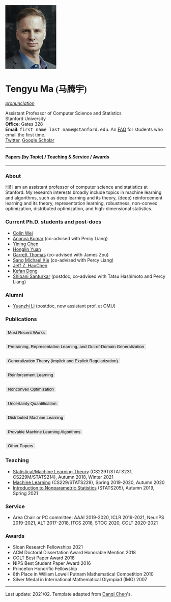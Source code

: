 
<!DOCTYPE html>
<html lang="en">

<head>
    <title>Tengyu Ma's Homepage</title>
  <meta http-equiv="Content-Type" content="text/html; charset=UTF-8" />
    <meta name="viewport" content="width=device-width, initial-scale=1.0" />
    <meta name="author" content="Tengyu Ma">
    <meta name="keywords" content="Tengyu Ma, Tengyu Ma Stanford, Tengyu Ma Machine Learning">
    <meta name="robots" content="index,follow">
    <meta name="description" content="Homepage of Tengyu Ma">
    <link href="https://fonts.googleapis.com/css?family=Lato:100,300,400,700,900" rel="stylesheet">
    <link rel="stylesheet" type="text/css" media="screen,print" href="css/style.css" />
  <link href="css/bootstrap.min.css" rel="stylesheet" media="screen" />
  <link rel="icon" type="image/png" href="./images/logos/princeton.png">
  <style>
  .button {
    background-color: #e7e7e7; color: black;/* Green */
    border: none;
    text-decoration: none;
    display: inline-block;
    margin: 4px 2px;
    cursor: pointer;
  }
</style>
</head>


<body>
<div class="container">
<br>
<br>

<div class="row">
<div class="col-sm-4">
<br>
<img class="img-responsive" style="max-height:400px;" src="image/square_3594.jpg"/>
</div>

<div class="col-sm-8">
<div class="clearfix visible-xs-block"></div>
<h1>Tengyu Ma<span style="font-family:STFangsong; font-size:20pt"> (马腾宇)</span></h1>



<div id="pronounceLink" style="display:block;"><p><a href="#" onclick="$('#pronounce').toggle(); return false;"><i>pronunciation</i></a></p></div>

<div id="pronounce" style="display:none;" class="alert">
  <p>The first name is pronounced as Tung-&#252, where &#252 is roughly a mixture of i and u, as in German. I'm more than happy to accept any approximation, so please feel free to use your favorite variants/surrogates! 
    </p>
</div>


<p style="font-size: 14px">Assistant Professor of Computer Science and Statistics<br>
Stanford University
<br>
<b>Office</b>: Gates 328 <br>
<b>Email</b>: <tt> first name last name&#64;&#115;&#116;&#97;&#110;&#102;&#111;&#114;&#100;&#46;&#101;&#100;&#117;</tt>. An <a href="https://docs.google.com/document/d/1ZfCnQGOJnDIsfGQU5wSPMhe2H1N1yyBgIAh21Nh62-I/edit?usp=sharing" target="_blank">FAQ</a> for students who email the first time. </br>
<a href="https://twitter.com/tengyuma" target="_blank">Twitter</a>, <a href="https://scholar.google.com/citations?user=i38QlUwAAAAJ&hl=en" target="_blank">Google Scholar</a> 

</div>
</div>



<hr/>
<h4>
  <a href="#publications">Papers (by Topic) </a> /
  <a href="#teaching">Teaching & Service</a> /
  <a href="#awards">Awards</a> 
</h4>
<hr/>

<h3 id="bio">About</h3>
<p>
Hi! I am an assistant professor of computer science and statistics at Stanford. My research interests broadly include topics in machine learning and algorithms, such as deep learning and its theory, (deep) reinforcement learning and its theory, representation learning, robustness, non-convex optimization, distributed optimization, and high-dimensional statistics.
</p>

<h3 id="alumni">Current Ph.D. students and post-docs</h3>
<ul>
    <li><a href="https://sites.google.com/view/colinwei" target="_blank">Colin Wei</a> </li>
    <li><a href="https://ananyakumar.wordpress.com/" target="_blank">Ananya Kumar</a> (co-advised with Percy Liang)</li>
    <li><a href="https://cynnjjs.github.io/" target="_blank">Yining Chen</li>
    <li><a href="https://hongliny.github.io/" target="_blank">Honglin Yuan</a></li>
    <li><a href="https://ai.stanford.edu/~gwthomas/" target="_blank">Garrett Thomas</a> (co-advised with James Zou)</li>
    <li><a href="https://cs.stanford.edu/~eix/" target="_blank">Sang Michael Xie</a> (co-advised with Percy Liang)</li>
    <li><a href="https://cs.stanford.edu/~jhaochen/" target="_blank">Jeff Z. HaoChen</a></li>
    <li><a href="https://kfdong.github.io/" target="_blank">Kefan Dong</a></li>
    <li><a href="https://shibanisanturkar.com/" target="_blank">Shibani Santurkar</a> (postdoc, co-advised with Tatsu Hashimoto and Percy Liang)</li>
</ul>
<h3 id="students">Alumni</h3>
<ul>
    <li><a href="https://www.andrew.cmu.edu/user/yuanzhil/" target="_blank">Yuanzhi Li</a>
     (postdoc, now assistant prof. at CMU)</li>
</ul>

<div id="debug">
</div>

<h3 id="publications">Publications</h3>


<h4>
<button class="button" onclick="myFunction('manuscript')">
  Most Recent Works
  </button>
</h4>


<ul id="manuscript" style="display:none;">
</ul>


<h4>
<button class="button" onclick="myFunction('representation')">
  Pretraining, Representation Learning, and Out-of-Domain Generalization
  </button>
</h4>

<ul id="representation" style="display:none;">
</ul>



<h4>
<button class="button" onclick="myFunction('generalization')">
  Generalization Theory (Implicit and Explicit Regularization)
  </button>
</h4>

<ul id="generalization" style="display:none;">
</ul>






<h4>
  <button class="button" onclick="myFunction('RL')">
  Reinforcement Learning
  </button>
</h4>

<ul id="RL" style="display:none;">
</ul>

<h4>
  <button class="button" onclick="myFunction('opt')">
  Nonconvex Optimization 
  </button>
</h4>



<ul id="opt" style="display:none;">
</ul>


<h4>
  <button class="button" onclick="myFunction('uq')">
  Uncertainty Quantification
  </button>
</h4>



<ul id="uq" style="display:none;">
</ul>



<!--

<h4>
  <button class="button" onclick="myFunction('unsup')">
  Unsupervised Learning (Representation Learning and Generative Models)
  </button>
</h4>

<ul id="unsup" style="display:none;">
</ul>
-->



<h4>
  <button class="button" onclick="myFunction('distml')">
  Distributed Machine Learning
  </button>
</h4>

<ul id="distml" style="display:none;">
</ul>


<h4>
  <button class="button" onclick="myFunction('otherml')">
  Provable Machine Learning Algorithms
  </button>
</h4>

<ul id="otherml" style="display:none;">
</ul>




<h4>
  <button class="button" onclick="myFunction('others')">
  Other Papers 
  </button>
</h4>

<ul id="others" style="display:none;">
</ul>

<h3 id="teaching">Teaching</h3>

<ul>
  <li><a href='http://web.stanford.edu/class/stats214/' target="_blank">Statistical/Machine Learning Theory</a> (CS229T/STATS231, CS229M/STATS214), Autumn 2018, Winter 2021</li>
  <li><a href='http://cs229.stanford.edu/' target="_blank">Machine Learning</a> (CS229/STATS229), Spring 2019-2020, Autumn 2020</li>
  <li><a href='http://web.stanford.edu/class/stats205/' target="_blank">Introduction to Nonparametric Statistics</a> (STATS205), Autumn 2019, Spring 2021</li>
</ul>

<h3 id="service">Service</h3>

<ul>
  <li>Area Chair or PC committee: AAAI 2019-2020, ICLR 2019-2021, NeurIPS 2019-2021, ALT 2017-2018, ITCS 2018, STOC 2020, COLT 2020-2021</li>
</ul>


<h3 id="awards">Awards</h3>

<ul>
  <li>Sloan Research Fellowships 2021</li>
  <li>ACM Doctoral Dissertation Award Honorable Mention 2018</li>
  <li>COLT Best Paper Award 2018</li>
  <li>NIPS Best Student Paper Award 2016</li>
  <li>Princeton Honorific Fellowship</li>
  <li>8th Place in William Lowell Putnam Mathematical Competition 2010</li>
<li>Silver Medal in International Mathematical Olympiad (IMO) 2007
</ul>


<script>



function myFunction(name){
  var x = document.getElementById(name)
  if (x.style.display === "none"){
    x.style.display = null
  } else {
    x.style.display = "none"
  }
}

function showb(name, bibtex){
  if (!document.getElementById(name+"_bib").innerHTML.includes('pre')) {
    document.getElementById(name+"_bib").innerHTML += '<pre style="font-size: 10px">' + bibtex + '</pre>'
  } else {
    document.getElementById(name+"_bib").innerHTML = ''
  }

}

function addpaper(link, title, author, conference, year, bibtex, name, blockname, codelink, slides, slidespdf) {

  re = "<li><a href=" + link + " target=\"_blank\""+ ">" +title + "</a><br>" + author + "<br>" + conference + ' ' + year + ". "  
  re += '<a href="javascript:showb(\''+ name + '\'' + ',\'' + bibtex + '\')">bib<\/a>'
  if (codelink != null){
    re += ' <a href=\"' + codelink + '\"' + ' target=\"_blank\"' + '>code<\/a>'
  }
  if (slides != null){
    re += ' <a href=\"slides\/' + slides + '.pptx\"' + ' target=\"_blank\"' + '>slides(pptx)<\/a>' + ' '
    re += '<a href=\"slides\/' + slides + '.pdf\"' + ' target=\"_blank\"' + '>slides(pdf)<\/a>' 
  }
  re += '<div id="' + name + '_bib"></div>'
  re += '<\/li>'
  re += '<br>'  
  document.getElementById(blockname).innerHTML += re 

}

var icml = 'ICML'
var iclr = 'ICLR'
var colt = 'COLT'
var tacl = 'TACL'
var acl = 'ACL'
var stoc = 'STOC'
var jmlr = 'JMLR'
var neurips = 'NeurIPS'
var aistats = 'AISTATS'
var manu = 'Manuscript'


bibtexstring = `@article{haochen2022beyond,
  title={Beyond Separability: Analyzing the Linear Transferability of Contrastive Representations to Related Subpopulations},
  author={HaoChen, Jeff Z and Wei, Colin and Kumar, Ananya and Ma, Tengyu},
  journal={arXiv preprint arXiv:2204.02683},
  year={2022}
}
`.replace(/\n/g, '<br>')

addpaper("https://arxiv.org/abs/2204.02683",
         "Beyond Separability: Analyzing the Linear Transferability of Contrastive Representations to Related Subpopulations",
         "Jeff Z. HaoChen, Colin Wei, Ananya Kumar, Tengyu Ma", 
         manu, 
         "2022", 
         bibtexstring,
         "uda-contrastive-theory", 
         'manuscript',
         null,
         null);

bibtexstring = `@article{shen2022connect,
  title={Connect, Not Collapse: Explaining Contrastive Learning for Unsupervised Domain Adaptation},
  author={Shen, Kendrick and Jones, Robbie and Kumar, Ananya and Xie, Sang Michael and HaoChen, Jeff Z and Ma, Tengyu and Liang, Percy},
  journal={arXiv preprint arXiv:2204.00570},
  year={2022}
}
`.replace(/\n/g, '<br>')

addpaper("https://arxiv.org/abs/2204.00570",
         "Connect, Not Collapse: Explaining Contrastive Learning for Unsupervised Domain Adaptation",
         "Kendrick Shen, Robbie Jones, Ananya Kumar, Sang Michael Xie, Jeff Z. HaoChen, Tengyu Ma, Percy Liang", 
         manu, 
         "2022", 
         bibtexstring,
         "uda-contrastive", 
         'manuscript',
         null,
         null);


bibtexstring = `@misc{xie2021explanation,
      title={An Explanation of In-context Learning as Implicit Bayesian Inference}, 
      author={Sang Michael Xie and Aditi Raghunathan and Percy Liang and Tengyu Ma},
      year={2021},
      eprint={2111.02080},
      archivePrefix={arXiv},
      primaryClass={cs.CL}
}`.replace(/\n/g, '<br>')

addpaper("https://arxiv.org/abs/2111.02080",
         "An Explanation of In-context Learning as Implicit Bayesian Inference",
         "Sang Michael Xie, Aditi Raghunathan, Percy Liang, Tengyu Ma", 
         iclr, 
         "2022", 
         bibtexstring,
         "in-context-bayesian", 
         'manuscript',
         null,
         null);





bibtexstring = `@misc{liu2021selfsupervised,
      title={Self-supervised Learning is More Robust to Dataset Imbalance}, 
      author={Hong Liu and Jeff Z. HaoChen and Adrien Gaidon and Tengyu Ma},
      year={2021},
      eprint={2110.05025},
      archivePrefix={arXiv},
      primaryClass={cs.LG}
}`.replace(/\n/g, '<br>')

addpaper("https://arxiv.org/abs/2110.05025",
         "Self-supervised Learning is More Robust to Dataset Imbalance",
         "Hong Liu, Jeff Z. HaoChen, Adrien Gaidon, Tengyu Ma", 
         iclr, 
         "2022, <i>spotlight</i>", 
         bibtexstring,
         "ssl-robustness", 
         'manuscript',
         'https://github.com/Liuhong99/Imbalanced-SSL',
         null);


bibtexstring = `@article{kumar2022fine,
  title={Fine-Tuning can Distort Pretrained Features and Underperform Out-of-Distribution},
  author={Kumar, Ananya and Raghunathan, Aditi and Jones, Robbie and Ma, Tengyu and Liang, Percy},
  journal={arXiv preprint arXiv:2202.10054},
  year={2022}
}`.replace(/\n/g, '<br>')

addpaper("https://arxiv.org/abs/2202.10054",
         "Fine-Tuning Distorts Pretrained Features and Underperforms Out-of-Distribution",
         "Ananya Kumar, Aditi Raghunathan, Robbie Matthew Jones, Tengyu Ma, Percy Liang", 
         iclr, 
         "2022, <b>oral</b>", 
         bibtexstring,
         "lpfp", 
         'manuscript',
         null,
         null);



bibtexstring = `@misc{glasgow2021sharp,
      title={Sharp Bounds for Federated Averaging (Local SGD) and Continuous Perspective}, 
      author={Margalit Glasgow and Honglin Yuan and Tengyu Ma},
      year={2021},
      eprint={2111.03741},
      archivePrefix={arXiv},
      primaryClass={cs.LG}
}`.replace(/\n/g, '<br>')

addpaper("https://arxiv.org/abs/2111.03741",
         "Sharp Bounds for Federated Averaging (Local SGD) and Continuous Perspective",
         "Margalit Glasgow, Honglin Yuan, Tengyu Ma", 
         aistats, 
         "2022", 
         bibtexstring,
         "fedavg-sharp", 
         'manuscript',
         null,
         null);


bibtexstring = `@article{wang2020beyond,
  title={Beyond lazy training for over-parameterized tensor decomposition},
  author={Wang, Xiang and Wu, Chenwei and Lee, Jason D and Ma, Tengyu and Ge, Rong},
  journal={Advances in Neural Information Processing Systems},
  volume={33},
  pages={21934--21944},
  year={2020}
}`.replace(/\n/g, '<br>')

addpaper("https://arxiv.org/abs/2010.11356",
         "Beyond Lazy Training for Over-parameterized Tensor Decomposition",
         "Xiang Wang, Chenwei Wu, Jason D. Lee, Tengyu Ma, Rong Ge", 
         neurips, 
         "2020", 
         bibtexstring,
         "beyondlazytensor", 
         'opt',
         null,
         null);



bibtexstring = `@article{wei2021pretrained,
  title={Why do pretrained language models help in downstream tasks? an analysis of head and prompt tuning},
  author={Wei, Colin and Xie, Sang Michael and Ma, Tengyu},
  journal={Advances in Neural Information Processing Systems},
  volume={34},
  year={2021}
}`.replace(/\n/g, '<br>')

addpaper("http://arxiv.org/abs/2106.09226",
         "Why Do Pretrained Language Models Help in Downstream Tasks? An Analysis of Head and Prompt Tuning",
         "Colin Wei, Sang Michael Xie, Tengyu Ma", 
         neurips, 
         "2021, <i>spotlight</i>", 
         bibtexstring,
         "lm", 
         'representation',
         'https://github.com/sangmichaelxie/pretraining_analysis',
         null);

bibtexstring = `@article{haochen2021provable,
  title={Provable guarantees for self-supervised deep learning with spectral contrastive loss},
  author={HaoChen, Jeff Z and Wei, Colin and Gaidon, Adrien and Ma, Tengyu},
  journal={Advances in Neural Information Processing Systems},
  volume={34},
  year={2021}
}`.replace(/\n/g, '<br>')

addpaper("https://arxiv.org/abs/2106.04156",
         "Provable Guarantees for Self-Supervised Deep Learning with Spectral Contrastive Loss",
         "Jeff Z. HaoChen, Colin Wei, Adrien Gaidon, Tengyu Ma", 
         neurips, 
         "2021, <b>oral</b>", 
         bibtexstring,
         "selfsup", 
         'representation',
         'https://github.com/jhaochenz/spectral_contrastive_learning',
         'selfsup');


bibtexstring = `@misc{pan2021plan,
      title={Plan Better Amid Conservatism: Offline Multi-Agent Reinforcement Learning with Actor Rectification}, 
      author={Ling Pan and Longbo Huang and Tengyu Ma and Huazhe Xu},
      year={2021},
      eprint={2111.11188},
      archivePrefix={arXiv},
      primaryClass={cs.LG}
}`.replace(/\n/g, '<br>')

addpaper("arxiv.org/abs/2111.11188",
         "Plan Better Amid Conservatism: Offline Multi-Agent Reinforcement Learning with Actor Rectification",
         "Ling Pan, Longbo Huang, Tengyu Ma, Huazhe Xu", 
         manu, 
         "2021", 
         bibtexstring,
         "omar", 
         'manuscript',
         null,
         null);


bibtexstring = `@article{kumar2021dr3,
  title={DR3: Value-Based Deep Reinforcement Learning Requires Explicit Regularization},
  author={Kumar, Aviral and Agarwal, Rishabh and Ma, Tengyu and Courville, Aaron and Tucker, George and Levine, Sergey},
  journal={arXiv preprint arXiv:2112.04716},
  year={2021}
}`.replace(/\n/g, '<br>')

addpaper("https://arxiv.org/abs/2112.04716",
         "DR3: Value-Based Deep Reinforcement Learning Requires Explicit Regularization",
         "Aviral Kumar, Rishabh Agarwal, Tengyu Ma, Aaron Courville, George Tucker, Sergey Levine", 
         iclr, 
         "2022, <i>spotlight</i>", 
         bibtexstring,
         "dr3", 
         'RL',
         null,
         null);



bibtexstring = `@article{luo2021learning,
  title={Learning Barrier Certificates: Towards Safe Reinforcement Learning with Zero Training-time Violations},
  author={Luo, Yuping and Ma, Tengyu},
  journal={Advances in Neural Information Processing Systems},
  volume={34},
  year={2021}
}`.replace(/\n/g, '<br>')

addpaper("https://arxiv.org/abs/2108.01846",
         "Learning Barrier Certificates: Towards Safe Reinforcement Learning with Zero Training-time Violations",
         "Yuping Luo, Tengyu Ma", 
         neurips, 
         "2021", 
         bibtexstring,
         "barrercertificate", 
         'RL',
         'https://github.com/roosephu/crabs',
         null);





bibtexstring = `@misc{wei2021statistically,
      title={Statistically Meaningful Approximation: a Case Study on Approximating Turing Machines with Transformers}, 
      author={Colin Wei and Yining Chen and Tengyu Ma},
      year={2021},
      eprint={2107.13163},
      archivePrefix={arXiv},
      primaryClass={cs.LG}
}`.replace(/\n/g, '<br>')

addpaper("https://arxiv.org/abs/2107.13163",
         "Statistically Meaningful Approximation: a Case Study on Approximating Turing Machines with Transformers",
         "Colin Wei, Yining Chen, Tengyu Ma", 
         manu, 
         "2021", 
         bibtexstring,
         "statistcalapprox", 
         'manuscript',
         null,
         null);

bibtexstring = `@article{zhao2021calibrating,
  title={Calibrating Predictions to Decisions: A Novel Approach to Multi-Class Calibration},
  author={Zhao, Shengjia and Kim, Michael and Sahoo, Roshni and Ma, Tengyu and Ermon, Stefano},
  journal={Advances in Neural Information Processing Systems},
  volume={34},
  year={2021}
}`.replace(/\n/g, '<br>')

addpaper("https://arxiv.org/abs/2107.05719",
         "Calibrating Predictions to Decisions: A Novel Approach to Multi-Class Calibration",
         "Shengjia Zhao, Michael P. Kim, Roshni Sahoo, Tengyu Ma, Stefano Ermon", 
         neurips, 
         "2021", 
         bibtexstring,
         "decisioncalibration", 
         'uq',
         null,
         null);



bibtexstring = `@article{damian2021label,
  title={Label noise sgd provably prefers flat global minimizers},
  author={Damian, Alex and Ma, Tengyu and Lee, Jason D},
  journal={Advances in Neural Information Processing Systems},
  volume={34},
  year={2021}
}`.replace(/\n/g, '<br>')

addpaper("https://arxiv.org/abs/2106.06530",
         "Label Noise SGD Provably Prefers Flat Global Minimizers",
         "Alex Damian, Tengyu Ma, Jason Lee", 
         neurips, 
         "2021", 
         bibtexstring,
         "labelnoise-global", 
         'generalization',
         null,
         null);


bibtexstring = `@article{thomas2021safe,
  title={Safe Reinforcement Learning by Imagining the Near Future},
  author={Thomas, Garrett and Luo, Yuping and Ma, Tengyu},
  journal={Advances in Neural Information Processing Systems},
  volume={34},
  year={2021}
}`.replace(/\n/g, '<br>')



addpaper("https://arxiv.org/abs/2202.07789",
         "Safe Reinforcement Learning by Imagining the Near Future",
         "Garrett Thomas, Yuping Luo, Tengyu Ma", 
         neurips, 
         "2021", 
         bibtexstring,
         "smbpo", 
         'RL',
         'https://github.com/gwthomas/Safe-MBPO',
         null);

bibtexstring = `@misc{ma2021local,
      title={Why Do Local Methods Solve Nonconvex Problems?}, 
      author={Tengyu Ma},
      year={2021},
      eprint={2103.13462},
      archivePrefix={arXiv},
      primaryClass={cs.LG}
}`.replace(/\n/g, '<br>')

addpaper("http://arxiv.org/abs/2103.13462",
         "Why Do Local Methods Solve Nonconvex Problems?",
         "Tengyu Ma", 
         "", 
         "Chapter 21 of <a href='https://www.cambridge.org/core/books/beyond-the-worstcase-analysis-of-algorithms/8A8128BBF7FC2857471E9CA52E69AC21' target='_blank'>Beyond the Worst-Case Analysis of Algorithms</a>", 
         bibtexstring,
         "nonconvexsurvey", 
         'opt');


bibtexstring = `@inproceedings{xu2021fine,
  title={Fine-grained gap-dependent bounds for tabular mdps via adaptive multi-step bootstrap},
  author={Xu, Haike and Ma, Tengyu and Du, Simon},
  booktitle={Conference on Learning Theory},
  pages={4438--4472},
  year={2021},
  organization={PMLR}
}`.replace(/\n/g, '<br>')

addpaper("https://arxiv.org/abs/2102.04692",
         "Fine-Grained Gap-Dependent Bounds for Tabular MDPs via Adaptive Multi-Step Bootstrap",
         "Haike Xu, Tengyu Ma, Simon S. Du", 
         colt, 
         "2021", 
         bibtexstring,
         "gap", 
         "RL", 
         null, 
         null);



bibtexstring = `@article{dong2021provable,
  title={Provable model-based nonlinear bandit and reinforcement learning: Shelve optimism, embrace virtual curvature},
  author={Dong, Kefan and Yang, Jiaqi and Ma, Tengyu},
  journal={Advances in Neural Information Processing Systems},
  volume={34},
  year={2021}
}`.replace(/\n/g, '<br>')

addpaper("https://arxiv.org/abs/2102.04168",
         "Provable Model-based Nonlinear Bandit and Reinforcement Learning: Shelve Optimism, Embrace Virtual Curvature",
         "Kefan Dong, Jiaqi Yang, Tengyu Ma", 
         neurips, 
         "2021", 
         bibtexstring,
         "viol", 
         'RL',
         null,
         'viol');

bibtexstring = `@inproceedings{wei2020theoretical,
  title={Theoretical Analysis of Self-Training with Deep Networks on Unlabeled Data},
  author={Wei, Colin and Shen, Kendrick and Chen, Yining and Ma, Tengyu},
  booktitle={International Conference on Learning Representations},
  year={2020}
}`.replace(/\n/g, '<br>')

addpaper("https://arxiv.org/abs/2010.03622",
         "Theoretical Analysis of Self-Training with Deep Networks on Unlabeled Data",
         "Colin Wei, Kendrick Shen, Yining Chen, Tengyu Ma", 
         iclr, 
         "2021, <b>oral</b>", 
         bibtexstring,
         "Self-training-expansion", 
         'representation', 
         null, 
         "self_training");

bibtexstring = `@inproceedings{haochen2021shape,
  title={Shape matters: Understanding the implicit bias of the noise covariance},
  author={HaoChen, Jeff Z and Wei, Colin and Lee, Jason and Ma, Tengyu},
  booktitle={Conference on Learning Theory},
  pages={2315--2357},
  year={2021},
  organization={PMLR}
}`.replace(/\n/g, '<br>')


addpaper("https://arxiv.org/abs/2006.08680",
         "Shape Matters: Understanding the Implicit Bias of the Noise Covariance",
         "Jeff Z. HaoChen, Colin Wei, Jason D. Lee, Tengyu Ma", 
         colt, 
         "2021", 
         bibtexstring,
         "shape", 
         'generalization',
         'https://github.com/jhaochenz/noise-implicit-bias', 
         'shape_matters');


bibtexstring = `@misc{liu2020metalearning,
      title={Meta-learning Transferable Representations with a Single Target Domain}, 
      author={Hong Liu and Jeff Z. HaoChen and Colin Wei and Tengyu Ma},
      year={2020},
      eprint={2011.01418},
      archivePrefix={arXiv},
      primaryClass={cs.LG}
}`.replace(/\n/g, '<br>')

addpaper("https://arxiv.org/abs/2011.01418",
         "Meta-learning Transferable Representations with a Single Target Domain",
         "Hong Liu, Jeff Z. HaoChen, Colin Wei, Tengyu Ma", 
         manu, 
         "2020", 
         bibtexstring,
         "merlin", 
         'representation');

/*
bibtexstring = `@misc{chen2021iterative,
      title={Iterative Feature Matching: Toward Provable Domain Generalization with Logarithmic Environments}, 
      author={Yining Chen and Elan Rosenfeld and Mark Sellke and Tengyu Ma and Andrej Risteski},
      year={2021},
      eprint={2106.09913},
      archivePrefix={arXiv},
      primaryClass={cs.LG}
}`.replace(/\n/g, '<br>')

addpaper("https://arxiv.org/abs/2106.09913",
         "Iterative Feature Matching: Toward Provable Domain Generalization with Logarithmic Environments",
         "Yining Chen, Elan Rosenfeld, Mark Sellke, Tengyu Ma, Andrej Risteski", 
         manu, 
         "2021", 
         bibtexstring,
         "DG", 
         'manuscript',
         null,
         null);
*/
bibtexstring=`@inproceedings{xie2020n,
  title={In-N-Out: Pre-Training and Self-Training using Auxiliary Information for Out-of-Distribution Robustness},
  author={Xie, Sang Michael and Kumar, Ananya and Jones, Robbie and Khani, Fereshte and Ma, Tengyu and Liang, Percy},
  booktitle={International Conference on Learning Representations},
  year={2020}
}`.replace(/\n/g, '<br>')


addpaper("https://arxiv.org/abs/2012.04550",
         "In-N-Out: Pre-Training and Self-Training using Auxiliary Information for Out-of-Distribution Robustness",
         "Sang Michael Xie&#42, Ananya Kumar&#42, Robbie Jones&#42, Fereshte Khani, Tengyu Ma, Percy Liang", 
         iclr, 
         "2021", 
         bibtexstring,
         "in-and-out", 
         'representation', 
         'https://worksheets.codalab.org/worksheets/0x2613c72d4f3f4fbb94e0a32c17ce5fb0');


bibtexstring=`@article{yu2020mopo,
  title={Mopo: Model-based offline policy optimization},
  author={Yu, Tianhe and Thomas, Garrett and Yu, Lantao and Ermon, Stefano and Zou, James Y and Levine, Sergey and Finn, Chelsea and Ma, Tengyu},
  journal={Advances in Neural Information Processing Systems},
  volume={33},
  pages={14129--14142},
  year={2020}
}`.replace(/\n/g, '<br>')


addpaper("https://arxiv.org/abs/2005.13239",
         "MOPO: Model-based Offline Policy Optimization",
         "Tianhe Yu&#42, Garrett Thomas&#42, Lantao Yu, Stefano Ermon, James Zou, Sergey Levine, Chelsea Finn&#42, Tengyu Ma&#42", 
         neurips, 
         "2020", 
         bibtexstring,
         "mopo", 
         'RL',
         'https://github.com/tianheyu927/mopo');

bibtexstring=`@article{lin2020model,
  title={Model-based adversarial meta-reinforcement learning},
  author={Lin, Zichuan and Thomas, Garrett and Yang, Guangwen and Ma, Tengyu},
  journal={Advances in Neural Information Processing Systems},
  volume={33},
  pages={10161--10173},
  year={2020}
}`.replace(/\n/g, '<br>')


addpaper("https://arxiv.org/abs/2006.08875",
         "Model-based Adversarial Meta-Reinforcement Learning",
         "Zichuan Lin, Garrett Thomas, Guangwen Yang, Tengyu Ma", 
         neurips, 
         "2020", 
         bibtexstring,
         "admrl", 
         'RL', 
         'https://github.com/LinZichuan/AdMRL');

bibtexstring = `@inproceedings{xie2021composed,
  title={Composed Fine-Tuning: Freezing Pre-Trained Denoising Autoencoders for Improved Generalization},
  author={Xie, Sang Michael and Ma, Tengyu and Liang, Percy},
  booktitle={International Conference on Machine Learning},
  pages={11424--11435},
  year={2021},
  organization={PMLR}
}`.replace(/\n/g, '<br>')

addpaper("https://arxiv.org/abs/2006.16205",
         "Composed Fine-Tuning: Freezing Pre-Trained Denoising Autoencoders for Improved Generalization",
         "Sang Michael Xie, Tengyu Ma, Percy Liang", 
         icml, 
         "2021", 
         bibtexstring,
         "unlabeledoutput", 
         'representation',
         'https://github.com/p-lambda/composed_finetuning');


bibtexstring = `@inproceedings{cao2020heteroskedastic,
  title={Heteroskedastic and Imbalanced Deep Learning with Adaptive Regularization},
  author={Cao, Kaidi and Chen, Yining and Lu, Junwei and Arechiga, Nikos and Gaidon, Adrien and Ma, Tengyu},
  booktitle={International Conference on Learning Representations},
  year={2020}
}`.replace(/\n/g, '<br>')

addpaper("https://arxiv.org/abs/2006.15766",
         "Heteroskedastic and Imbalanced Deep Learning with Adaptive Regularization",
         "Kaidi Cao, Yining Chen, Junwei Lu, Nikos Arechiga, Adrien Gaidon, Tengyu Ma", 
         iclr, 
         "2021", 
         bibtexstring,
         "Heteroskedastic", 
         'representation',
         'https://github.com/kaidic/HAR');

addpaper("https://arxiv.org/abs/2006.14481",
         "Active Online Learning with Hidden Shifting Domains",
         "Yining Chen, Haipeng Luo, Tengyu Ma, Chicheng Zhang", 
         aistats, 
         "2020", 
         '@article{chen2020active, <br> title={Active Online Domain Adaptation}, <br> author={Chen, Yining and Luo, Haipeng and Ma, Tengyu and Zhang, Chicheng},<br> journal={arXiv preprint arXiv:2006.14481}, <br> year={2020} <br>}',
         "qufur", 
         'RL',
         'https://github.com/cynnjjs/online_active_AISTATS');

addpaper("https://arxiv.org/abs/2006.10032",
         "Self-training Avoids Using Spurious Features Under Domain Shift",
         "Yining Chen&#42, Colin Wei&#42, Ananya Kumar, Tengyu Ma", 
         neurips, 
         "2020", 
         '@article{chen2020self, <br> title={Self-training Avoids Using Spurious Features Under Domain Shift}, <br> author={Chen, Yining and Wei, Colin and Kumar, Ananya and Ma, Tengyu}, <br> journal={arXiv preprint arXiv:2006.10032}, <br> year={2020} <br> }',
         "Self-Training", 
         'representation',
         'https://github.com/cynnjjs/spurious_feature_NeuRIPS');



addpaper("https://arxiv.org/abs/2006.08950",
         "Federated Accelerated Stochastic Gradient Descent",
         "Honglin Yuan, Tengyu Ma", 
         neurips, 
         "2020, Best paper in International Workshop on Federated Learning for User Privacy and Data Confidentiality in Conjunction with ICML 2020 (FL-ICML'20)",
         '@article{yuan2020federated, <br> title={Federated Accelerated Stochastic Gradient Descent}, <br> author={Yuan, Honglin and Ma, Tengyu}, <br> journal={arXiv preprint arXiv:2006.08950}, <br> year={2020} <br> }',
         "fedac", 
         'distml',
         'https://github.com/hongliny/FedAc-NeurIPS20');


bibtexstring = `@inproceedings{nakkiran2020optimal,
  title={Optimal Regularization can Mitigate Double Descent},
  author={Nakkiran, Preetum and Venkat, Prayaag and Kakade, Sham M and Ma, Tengyu},
  booktitle={International Conference on Learning Representations},
  year={2020}
}`.replace(/\n/g, '<br>')


addpaper("https://arxiv.org/abs/2003.01897",
         "Optimal Regularization Can Mitigate Double Descent",
         "Preetum Nakkiran, Prayaag Venkat, Sham Kakade, Tengyu Ma", 
         iclr, 
         "2021", 
         bibtexstring,
         "dd", 
         'generalization');


addpaper("https://arxiv.org/abs/1910.05927",
         "On the Expressivity of Neural Networks for Deep Reinforcement Learning",
         "Kefan Dong&#42, Yuping Luo&#42, Tengyu Ma", 
         "ICML", 
         "2020", 
         '@inproceedings{dong2020expressivity, <br> title={On the Expressivity of Neural Networks for Deep Reinforcement Learning}, <br> author={Dong, Kefan and Luo, Yuping and Yu, Tianhe and Finn, Chelsea and Ma, Tengyu}, <br> booktitle={International Conference on Machine Learning}, <br> year={2020}<br>}',
         "ExpressivityRL", 
         'RL',
         'https://github.com/roosephu/boots');


addpaper("https://arxiv.org/abs/2002.12915",
         "The Implicit and Explicit Regularization Effects of Dropout",
         "Colin Wei, Sham Kakade, Tengyu Ma", 
         icml, 
         "2020", 
         '@inproceedings{wei2020implicit, <br> title={The Implicit and Explicit Regularization Effects of Dropout}, <br> author={Wei, Colin and Kakade, Sham and Ma, Tengyu}, <br> booktitle={International Conference on Machine Learning}, <br> year={2020} <br>}',
         "dropout", 
         'generalization',
         'https://github.com/cwein3/dropout-analytical');



bibtexstring = `@inproceedings{zhao2020individual,
  title={Individual calibration with randomized forecasting},
  author={Zhao, Shengjia and Ma, Tengyu and Ermon, Stefano},
  booktitle={International Conference on Machine Learning},
  pages={11387--11397},
  year={2020},
  organization={PMLR}
}`.replace(/\n/g, '<br>')





addpaper("https://arxiv.org/abs/2006.10288",
         "Individual Calibration with Randomized Forecasting",
         "Shengjia Zhao, Tengyu Ma, and Stefano Ermon", 
         icml, 
         "2020", 
         bibtexstring,
         "individualc", 
         'uq',
         'https://github.com/ShengjiaZhao/Individual-Calibration');


addpaper("https://arxiv.org/abs/1910.04284",
         "Improved Sample Complexities for Deep Networks and Robust Classification via an All-Layer Margin",
         "Colin Wei, Tengyu Ma", 
         iclr, 
         "2020", 
         '@inproceedings{wei2019improved, <br> title={Improved sample complexities for deep neural networks and robust classification via an all-layer margin}, <br> author={Wei, Colin and Ma, Tengyu}, <br> booktitle={International Conference on Learning Representations}, <br> year={2019} <br> }',
         "all-layer", 
         'generalization',
         'https://github.com/cwein3/all-layer-margin-opt');

addpaper("https://arxiv.org/abs/2002.11361",
         "Understanding Self-Training for Gradual Domain Adaptation",
         "Ananya Kumar, Tengyu Ma, Percy Liang", 
         icml, 
         "2020", 
         '@inproceedings{kumar2020gradual, <br> title={Understanding Self-Training for Gradual Domain Adaptation}, <br> author={Kumar, Ananya and Ma, Tengyu and Liang, Percy},<br> booktitle={International Conference on Machine Learning (ICML)}, year={2020}, <br> organization={PMLR} <br> }',
         "gradual", 
         'representation',
         'https://github.com/p-lambda/gradual_domain_adaptation');

addpaper("https://arxiv.org/abs/1907.04595",
         "Towards Explaining the Regularization Effect of Initial Large Learning Rate in Training Neural Networks",
         "Yuanzhi Li&#42, Colin Wei&#42, Tengyu Ma", 
         neurips, 
         "2019", 
         '@inproceedings{li2019towards, <br> title={Towards explaining the regularization effect of initial large learning rate in training neural networks}, <br> author={Li, Yuanzhi and Wei, Colin and Ma, Tengyu}, <br> booktitle={Advances in Neural Information Processing Systems}, <br> pages={11674--11685}, <br> year={2019} <br> }',
         "largeLR", 
         'generalization', 
         'https://github.com/cwein3/large-lr-code');


addpaper("https://arxiv.org/abs/1810.05369",
         "Regularization Matters: Generalization and Optimization of Neural Nets v.s. their Induced Kernel",
         "Colin Wei, Jason D. Lee, Qiang Liu, Tengyu Ma", 
         neurips, 
         "2019, <i>spotlight</i>", 
         '@inproceedings{wei2019regularization, <br> title={Regularization matters: Generalization and optimization of neural nets vs their induced kernel}, <br> author={Wei, Colin and Lee, Jason D and Liu, Qiang and Ma, Tengyu}, <br> booktitle={Advances in Neural Information Processing Systems}, <br> pages={9712--9724}, <br> year={2019} <br> }',
         "regmatters", 
         'generalization');

bibtexstring=`@inproceedings{li2020learning,
	title={Learning over-parametrized two-layer neural networks beyond ntk},
	author={Li, Yuanzhi and Ma, Tengyu and Zhang, Hongyang R},
	booktitle={Conference on Learning Theory},
	pages={2613--2682},
	year={2020},
	organization={PMLR}
}`.replace(/\n/g, '<br>')

addpaper("https://arxiv.org/abs/2007.04596",
         "Learning Over-Parametrized Two-Layer ReLU Neural Networks beyond NTK",
         "Yuanzhi Li, Tengyu Ma, Hongyang R. Zhang", 
         colt, 
         "2020", 
         bibtexstring,
         "Two-Layerrelu", 
         'opt');

bibtexstring = '@inproceedings{<br>\
  luo2020learning,<br>\
  title={Learning Self-Correctable Policies and Value Functions from Demonstrations with Negative Sampling},<br>\
  author={Yuping Luo and Huazhe Xu and Tengyu Ma},<br>\
  booktitle={International Conference on Learning Representations},<br>\
  year={2020},<br>\
}'

addpaper("https://arxiv.org/abs/1907.05634",
         "Learning Self-Correctable Policies and Value Functions from Demonstrations with Negative Sampling",
         "Yuping Luo, Huazhe Xu, Tengyu Ma", 
         iclr, 
         "2020", 
         bibtexstring,
         "vins", 
         'RL');


addpaper("https://arxiv.org/abs/1906.07413",
         "Learning Imbalanced Datasets with Label-Distribution-Aware Margin Loss",
         "Kaidi Cao, Colin Wei, Adrien Gaidon, Nikos Arechiga, Tengyu Ma", 
         neurips, 
         "2019", 
         '@inproceedings{cao2019learning,  <br> title={Learning imbalanced datasets with label-distribution-aware margin loss},  <br> author={Cao, Kaidi and Wei, Colin and Gaidon, Adrien and Arechiga, Nikos and Ma, Tengyu},  <br> booktitle={Advances in Neural Information Processing Systems},  <br> pages={1567--1578},  <br> year={2019} <br> }',
         "imb", 
         'representation',
         'https://github.com/kaidic/LDAM-DRW');



addpaper("https://arxiv.org/abs/1905.03684",
         "Data-dependent Sample Complexity of Deep Neural Networks via Lipschitz Augmentation",
         "Colin Wei,  Tengyu Ma", 
         neurips, 
         "2019 (<i>spotlight</i>)", 
         '@inproceedings{wei2019data, <br> title={Data-dependent sample complexity of deep neural networks via lipschitz augmentation}, <br> author={Wei, Colin and Ma, Tengyu}, <br> booktitle={Advances in Neural Information Processing Systems}, <br> pages={9725--9736}, <br> year={2019} <br> }',
         "Lipschitz_aug", 
         'generalization',
         'https://github.com/cwein3/jacobian-reg');


addpaper("https://arxiv.org/abs/1905.046544",
         "On the Performance of Thompson Sampling on Logistic Bandits",
         "Shi Dong, Tengyu Ma, and Benjamin Van Roy", 
         colt, 
         "2019", 
         '@inproceedings{dong2019performance,<br> title={On the Performance of Thompson Sampling on Logistic Bandits},<br> author={Dong, Shi and Ma, Tengyu and Van Roy, Benjamin},<br> booktitle={Conference on Learning Theory},<br> pages={1158--1160},<br> year={2019}<br>}',
         "tslogistics", 
         'RL');


addpaper("https://arxiv.org/abs/1909.10155",
         "Verified Uncertainty Calibration",
         "Ananya Kumar, Percy Liang, Tengyu Ma", 
         neurips, 
         "2019 (<i>spotlight</i>)", 
         '@inproceedings{{kumar2019calibration, <br> title={Verified Uncertainty Calibration}, <br> author={Kumar, Ananya and Liang, Percy and Ma, Tengyu},<br> booktitle={Advances in Neural Information Processing Systems (NeurIPS)}, <br> year={2019}, pages={3792--3803}, <br> organization={PMLR} <br> }',
         "verified_calibration", 
         'uq',
         'https://github.com/p-lambda/verified_calibration');


bibtexstring = '@inproceedings{<br>\
  luo2019algorithmic,<br>\
  title={Algorithmic Framework for Model-based Deep Reinforcement Learning with Theoretical Guarantees},<br>\
  author={Yuping Luo and Huazhe Xu and Yuanzhi Li and Yuandong Tian and Trevor Darrell and Tengyu Ma},<br>\
  booktitle={International Conference on Learning Representations},<br>\
  year={2019},<br>\
  url={https://openreview.net/forum?id=BJe1E2R5KX},<br>\
}'


addpaper("https://arxiv.org/abs/1807.03858",
         "Algorithmic Framework for Model-based Reinforcement Learning with Theoretical Guarantees",
         "Yuping Luo&#42, Huazhe Xu&#42, Yuanzhi Li, Yuandong Tian, Trevor Darrell, Tengyu Ma", 
         iclr, 
         "2019", 
         bibtexstring,
         "slbo", 
         'RL');

bibtexstring=`@inproceedings{zhang2018fixup,
  title={Fixup Initialization: Residual Learning Without Normalization},
  author={Zhang, Hongyi and Dauphin, Yann N and Ma, Tengyu},
  booktitle={International Conference on Learning Representations},
  year={2018}
}`.replace(/\n/g, '<br>')

addpaper("https://arxiv.org/abs/1901.09321",
         "Fixup Initialization: Residual Learning Without Normalization",
         "Hongyi Zhang, Yann N. Dauphin, Tengyu Ma",
         neurips, 
         "2019", 
         bibtexstring,
         "fixup", 
         'opt');


bibtexstring=`@inproceedings{bai2018approximability,
  title={Approximability of Discriminators Implies Diversity in GANs},
  author={Bai, Yu and Ma, Tengyu and Risteski, Andrej},
  booktitle={International Conference on Learning Representations},
  year={2018}
}`.replace(/\n/g, '<br>')

addpaper("https://arxiv.org/abs/1806.10586",
         "Approximability of Discriminators Implies Diversity in GANs",
         "Yu Bai, Tengyu Ma, Andrej Risteski", 
         iclr, 
         "2019", 
         bibtexstring,
         "approxgans", 
         'otherml');



addpaper("https://arxiv.org/abs/1712.09203",
         "Algorithmic Regularization in Over-parameterized Matrix Sensing and Neural Networks with Quadratic Activations",
         "Yuanzhi Li, Tengyu Ma, and Hongyang Zhang", 
         colt, 
         "2018 (<b>Best Paper Award</b>)", 
         '@inproceedings{li2018algorithmic, <br> title={Algorithmic regularization in over-parameterized matrix sensing and neural networks with quadratic activations}, <br> author={Li, Yuanzhi and Ma, Tengyu and Zhang, Hongyang},<br> booktitle={Conference On Learning Theory}, pages={2--47}, <br> year={2018}, <br> organization={PMLR} <br> }',
         "smallint", 
         'generalization');


bibtexstring=`@article{arora2018linear,
  title={Linear algebraic structure of word senses, with applications to polysemy},
  author={Arora, Sanjeev and Li, Yuanzhi and Liang, Yingyu and Ma, Tengyu and Risteski, Andrej},
  journal={Transactions of the Association for Computational Linguistics},
  volume={6},
  pages={483--495},
  year={2018},
  publisher={MIT Press}
}`.replace(/\n/g, '<br>')

addpaper("http://arxiv.org/abs/1601.03764",
         "Linear Algebraic Structure of Word Senses, with Applications to Polysemy",
         "Sanjeev Arora, Yuanzhi Li, Yingyu Liang, Tengyu Ma, and Andrej Risteski", 
         tacl, 
         "2019", 
         bibtexstring,
         "polysemy", 
         'representation');


bibtexstring=`@inproceedings{khodak2018carte,
  title={A La Carte Embedding: Cheap but Effective Induction of Semantic Feature Vectors},
  author={Khodak, Mikhail and Saunshi, Nikunj and Liang, Yingyu and Ma, Tengyu and Stewart, Brandon M and Arora, Sanjeev},
  booktitle={Proceedings of the 56th Annual Meeting of the Association for Computational Linguistics (Volume 1: Long Papers)},
  pages={12--22},
  year={2018}
}`.replace(/\n/g, '<br>')

addpaper("https://arxiv.org/abs/1805.05388",
         "A La Carte Embedding: Cheap but Effective Induction of Semantic Feature Vectors",
         "Mikhail Khodak, Nikunj Saunshi, Yingyu Liang, Tengyu Ma, Brandon Stewart, Sanjeev Arora", 
         acl, 
         "2018", 
         bibtexstring,
         "alacarte", 
         'representation');


bibtexstring=`@article{hardt2018gradient,
  title={Gradient descent learns linear dynamical systems},
  author={Hardt, Moritz and Ma, Tengyu and Recht, Benjamin},
  journal={The Journal of Machine Learning Research},
  volume={19},
  number={1},
  pages={1025--1068},
  year={2018},
  publisher={JMLR. org}
}`.replace(/\n/g, '<br>')

addpaper("https://arxiv.org/abs/1609.05191",
         "Gradient Descent Learns Linear Dynamical Systems",
         "Moritz Hardt, Tengyu Ma, and Benjamin Recht", 
         jmlr+',', 
         "19(29):1−44, 2018", 
         bibtexstring,
         "lineardynamicalsystems", 
         'opt');

bibtexstring=`@inproceedings{ge2018learning,
  title={Learning One-hidden-layer Neural Networks with Landscape Design},
  author={Ge, Rong and Lee, Jason D and Ma, Tengyu},
  booktitle={International Conference on Learning Representations},
  year={2018}
}`.replace(/\n/g, '<br>')

addpaper("https://arxiv.org/abs/1711.00501",
         "Learning One-hidden-layer Neural Networks with Landscape Design",
         "Rong Ge, Jason D. Lee, and Tengyu Ma", 
         iclr, 
         "2018", 
         bibtexstring,
         "Landscape", 
         'opt');



bibtexstring=`@inproceedings{ge2017optimization,
  title={On the optimization landscape of tensor decompositions},
  author={Ge, Rong and Ma, Tengyu},
  booktitle={Advances in Neural Information Processing Systems},
  pages={3653--3663},
  year={2017}
}`.replace(/\n/g, '<br>')

addpaper("https://arxiv.org/abs/1706.05598",
         "On the Optimization Landscape of Tensor decompositions",
         "Rong Ge and Tengyu Ma", 
         neurips, 
         "2017 (<b>oral</b>). Best paper in the NIPS 2016 workshop on nonconvex optimization for ML. Mathematical Programming 2020", 
         bibtexstring,
         "tensorlandscape", 
         'opt');



bibtexstring=`@inproceedings{arora2017generalization,
  title={Generalization and equilibrium in generative adversarial nets (GANs)},
  author={Arora, Sanjeev and Ge, Rong and Liang, Yingyu and Ma, Tengyu and Zhang, Yi},
  booktitle={Proceedings of the 34th International Conference on Machine Learning-Volume 70},
  pages={224--232},
  year={2017}
}`.replace(/\n/g, '<br>')

addpaper("https://arxiv.org/abs/1703.00573",
         "Generalization and Equilibrium in Generative Adversarial Nets (GANs)",
         "Sanjeev Arora, Rong Ge, Yingyu Liang, Tengyu Ma, and Yi Zhang", 
         icml, 
         "2017", 
         bibtexstring,
         "gansgen", 
         'otherml');


bibtexstring=`@article{arora2015latent,
  title={A latent variable model approach to PMI-based word embeddings},
  author={Arora, Sanjeev and Li, Yuanzhi and Liang, Yingyu and Ma, Tengyu and Risteski, Andrej},
  journal={Transactions of the Association for Computational Linguistics},
  year={2016}
}`.replace(/\n/g, '<br>')

addpaper("http://arxiv.org/abs/1502.03520",
         "RAND-WALK: A Latent Variable Model Approach to Word Embeddings",
         "Sanjeev Arora, Yuanzhi Li, Yingyu Liang, Tengyu Ma, and Andrej Risteski", 
         tacl + ',', 
         "4:385-399, 2016", 
         bibtexstring,
         "randomwalk", 
         'representation');


bibtexstring=`@article{hardt2016identity,
  title={Identity matters in deep learning},
  author={Hardt, Moritz and Ma, Tengyu},
  journal={International Conference on Learning Representations},
  year={2017}
}`.replace(/\n/g, '<br>')

addpaper("https://arxiv.org/abs/1611.04231",
         "Identity Matters in Deep Learning",
         "Moritz Hardt and Tengyu Ma", 
         iclr, 
         "2017", 
         bibtexstring,
         "Identity", 
         'opt');



bibtexstring=`@article{arora2016simple,
  title={A simple but tough-to-beat baseline for sentence embeddings},
  author={Arora, Sanjeev and Liang, Yingyu and Ma, Tengyu},
  year={2016},
  journal={International Conference on Learning Representations},
}`.replace(/\n/g, '<br>')

addpaper("https://openreview.net/forum?id=SyK00v5xx",
         "A Simple but Tough-to-Beat Baseline for Sentence Embeddings",
         "Sanjeev Arora, Yingyu Liang, and Tengyu Ma", 
         iclr, 
         "2017", 
         bibtexstring,
         "sentence", 
         'representation');

bibtexstring=`@article{lee2017distributed,
  title={Distributed stochastic variance reduced gradient methods by sampling extra data with replacement},
  author={Lee, Jason D and Lin, Qihang and Ma, Tengyu and Yang, Tianbao},
  journal={The Journal of Machine Learning Research},
  volume={18},
  number={1},
  pages={4404--4446},
  year={2017},
  publisher={JMLR. org}
}`.replace(/\n/g, '<br>')

addpaper("http://arxiv.org/abs/1507.07595",
         "Distributed Stochastic Variance Reduced Gradient Methods by Sampling Extra Data with Replacement",
         "Jason Lee, Qihang Lin, Tengyu Ma, Tianbao Yang", 
         jmlr+',', 
         "18(122):1−43, 2017", 
         bibtexstring,
         "dsvrg", 
         'distml');



bibtexstring=`
@article{chen2019optimal,
  title={Optimal design of process flexibility for general production systems},
  author={Chen, Xi and Ma, Tengyu and Zhang, Jiawei and Zhou, Yuan},
  journal={Operations Research},
  volume={67},
  number={2},
  pages={516--531},
  year={2019},
  publisher={INFORMS}
}`.replace(/\n/g, '<br>')

addpaper("https://papers.ssrn.com/sol3/papers.cfm?abstract_id=2857656",
         "Optimal Design of Process Flexility for General Production Systems",
         "Xi Chen, Tengyu Ma, Jiawei Zhang, Yuan Zhou", 
         "Operations research", 
         "2018", 
         bibtexstring,
         "prodctioin-system", 
         'others');




bibtexstring=`@Article{	  agarwal2017finding,
  title		= {Finding approximate local minima for nonconvex
		  optimization in linear time},
  author	= {Agarwal, Naman and Allen-Zhu, Zeyuan and Bullins, Brian
		  and Hazan, Elad and Ma, Tengyu},
  journal	= {ACM Symposium on Theory of Computing (STOC)},
  year		= {2017}
}
`.replace(/\n/g, '<br>')

addpaper("https://arxiv.org/abs/1611.01146",
         "Finding Approximate Local Minima for Nonconvex Optimization in Linear Time",
         "Naman Agarwal, Zeyuan Allen-Zhu, Brian Bullins, Elad Hazan, and Tengyu Ma", 
         stoc, 
         "2017", 
         bibtexstring,
         "localmin", 
         'opt');



bibtexstring=`@inproceedings{arora2017provable,
  title={Provable learning of noisy-or networks},
  author={Arora, Sanjeev and Ge, Rong and Ma, Tengyu and Risteski, Andrej},
  booktitle={Proceedings of the 49th Annual ACM SIGACT Symposium on Theory of Computing},
  pages={1057--1066},
  year={2017}
}`.replace(/\n/g, '<br>')

addpaper("https://arxiv.org/abs/1612.08795",
         "Provable learning of Noisy-or Networks",
         "Sanjeev Arora, Rong Ge, Tengyu Ma, and Andrej Risteski", 
         stoc, 
         "2017", 
         bibtexstring,
         "noisyor", 
         'otherml');



bibtexstring=`@inproceedings{ge2016matrix,
  title={Matrix completion has no spurious local minimum},
  author={Ge, Rong and Lee, Jason D and Ma, Tengyu},
  booktitle={Advances in Neural Information Processing Systems},
  pages={2973--2981},
  year={2016}
}`.replace(/\n/g, '<br>')
addpaper("http://arxiv.org/abs/1605.07272",
         "Matrix Completion has No Spurious Local Minimum",
         "Rong Ge and Jason D. Lee and Tengyu Ma", 
         neurips, 
         "2016 (<b>best student paper award</b>)", 
         bibtexstring,
         "matrixcompletion", 
         'opt');



bibtexstring=`@inproceedings{hazan2016non,
  title={A non-generative framework and convex relaxations for unsupervised learning},
  author={Hazan, Elad and Ma, Tengyu},
  booktitle={Advances in Neural Information Processing Systems},
  pages={3306--3314},
  year={2016}
}`.replace(/\n/g, '<br>')

addpaper("https://arxiv.org/abs/1610.01132",
         "A Non-generative Framework and Convex Relaxations for Unsupervised Learning",
         "Elad Hazan and Tengyu Ma", 
         neurips, 
         "2016", 
         bibtexstring,
         "Non-generative", 
         'otherml');

bibtexstring=`@inproceedings{ma2016polynomial,
  title={Polynomial-time tensor decompositions with sum-of-squares},
  author={Ma, Tengyu and Shi, Jonathan and Steurer, David},
  booktitle={2016 IEEE 57th Annual Symposium on Foundations of Computer Science (FOCS)},
  pages={438--446},
  year={2016},
  organization={IEEE}
}`.replace(/\n/g, '<br>')


addpaper("https://arxiv.org/abs/1610.01980",
         "Polynomial-time Tensor Decompositions with Sum-of-squares",
         "Tengyu Ma, Jonathan Shi, and David Steurer", 
         stoc, 
         "2017", 
         bibtexstring,
         "sos", 
         'otherml');


bibtexstring=`@inproceedings{arora2016provable,
  title={Provable algorithms for inference in topic models},
  author={Arora, Sanjeev and Ge, Rong and Koehler, Frederic and Ma, Tengyu and Moitra, Ankur},
  booktitle={International Conference on Machine Learning},
  pages={2859--2867},
  year={2016}
}`.replace(/\n/g, '<br>')

addpaper("https://arxiv.org/abs/1605.08491",
         "Provable Algorithms for Inference in Topic Models",
         "Sanjeev Arora, Rong Ge, Frederic Koehler, Tengyu Ma, and Ankur Moitra", 
         icml, 
         "2016", 
         bibtexstring,
         "topic", 
         'otherml');

bibtexstring=`@inproceedings{braverman2016communication,
  title={Communication lower bounds for statistical estimation problems via a distributed data processing inequality},
  author={Braverman, Mark and Garg, Ankit and Ma, Tengyu and Nguyen, Huy L and Woodruff, David P},
  booktitle={Proceedings of the forty-eighth annual ACM symposium on Theory of Computing},
  pages={1011--1020},
  year={2016}
}`.replace(/\n/g, '<br>')

addpaper("http://arxiv.org/abs/1506.07216",
         "Communication Lower Bounds for Statistical Estimation Problems via a Distributed Data Processing Inequality",
         "Mark Braverman, Ankit Garg, Huy L. Nguyen, Tengyu Ma, and David P. Woodruff", 
         stoc, 
         "2016", 
         bibtexstring,
         "sdpi", 
         'distml');

bibtexstring=`@inproceedings{ma2015sum,
  title={Sum-of-squares lower bounds for sparse PCA},
  author={Ma, Tengyu and Wigderson, Avi},
  booktitle={Advances in Neural Information Processing Systems},
  pages={1612--1620},
  year={2015}
}`.replace(/\n/g, '<br>')

addpaper("http://arxiv.org/abs/1507.06370",
         "Sum-of-Squares Lower Bounds for Sparse PCA",
         "Tengyu Ma and Avi Wigderson", 
         neurips, 
         "2015", 
         bibtexstring,
         "sparsepca", 
         'others');

bibtexstring=`@article{arora2015deep,
  title={Why are deep nets reversible: A simple theory, with implications for training},
  author={Arora, Sanjeev and Liang, Yingyu and Ma, Tengyu},
  journal={arXiv preprint arXiv:1511.05653},
  year={2015}
}`.replace(/\n/g, '<br>')

addpaper("http://arxiv.org/abs/1511.05653",
         "Why are deep nets reversible: A simple theory, with implications for training",
         "Sanjeev Arora, Yingyu Liang, and Tengyu Ma", 
         'ICLR workshop', 
         "2016", 
         bibtexstring,
         "reversible", 
         'otherml');



bibtexstring=`@inproceedings{ge2015decomposing,
  title={Decomposing Overcomplete 3rd Order Tensors using Sum-of-Squares Algorithms},
  author={Ge, Rong and Ma, Tengyu},
  booktitle={Approximation, Randomization, and Combinatorial Optimization. Algorithms and Techniques (APPROX/RANDOM 2015)},
  year={2015},
  organization={Schloss Dagstuhl-Leibniz-Zentrum fuer Informatik}
}`.replace(/\n/g, '<br>')

addpaper("http://arxiv.org/abs/1504.05287",
         "Decomposing Overcomplete 3rd Order Tensors using Sum-of-Squares Algorithms",
         "Rong Ge and Tengyu Ma", 
         'RANDOM/APPROX', 
         "2015", 
         bibtexstring,
         "sostensor", 
         'otherml');



addpaper("http://jmlr.org/proceedings/papers/v37/garberb15-supp.pdf",
         "Online Learning of Eigenvectors",
         "Dan Garber and Elad Hazan and Tengyu Ma", 
         icml, 
         "2015", 
         '@inproceedings{garber2015online,<br> title={Online Learning of Eigenvectors.},<br> author={Garber, Dan and Hazan, Elad and Ma, Tengyu}, <br>booktitle={ICML}, <br> pages={560--568}, <br>year={2015}<br>}',
         "eigen", 
         'RL');

bibtexstring=`@article{arora2015simple,
  title={Simple, efficient, and neural algorithms for sparse coding},
  author={Arora, Sanjeev and Ge, Rong and Ma, Tengyu and Moitra, Ankur},
  year={2015},
  publisher={Proceedings of Machine Learning Research}
}`.replace(/\n/g, '<br>')

addpaper("http://arxiv.org/abs/1503.00778",
         "Simple, Efficient, and Neural Algorithms for Sparse Coding",
         "Sanjeev Arora, Rong Ge, Tengyu Ma, and Ankur Moitra", 
         colt, 
         "2015", 
         bibtexstring,
         "sparsecoding", 
         'opt');

bibtexstring=`@inproceedings{garg2014communication,
  title={On communication cost of distributed statistical estimation and dimensionality},
  author={Garg, Ankit and Ma, Tengyu and Nguyen, Huy},
  booktitle={Advances in Neural Information Processing Systems},
  pages={2726--2734},
  year={2014}
}`.replace(/\n/g, '<br>')

addpaper("http://arxiv.org/abs/1405.1665",
         "On the Communication Cost of Distributed Statistical Estimation and Dimensionality",
         "Ankit Garg and Huy Nguy&#7877n and Tengyu Ma", 
         neurips, 
         "2014 (<b>oral</b>)", 
         bibtexstring,
         "distlower", 
         'distml');

bibtexstring=`@inproceedings{arora2014provable,
  title={Provable bounds for learning some deep representations},
  author={Arora, Sanjeev and Bhaskara, Aditya and Ge, Rong and Ma, Tengyu},
  booktitle={International Conference on Machine Learning},
  pages={584--592},
  year={2014}
}`.replace(/\n/g, '<br>')

addpaper("http://arxiv.org/abs/1310.6343",
         "Provable Bounds for Learning Some Deep Representations",
         "Sanjeev Arora, Aditya Bhaskara, Rong Ge, and Tengyuu Ma", 
         icml, 
         "2014", 
         bibtexstring,
         "provabledeep", 
         'otherml');

bibtexstring=`@article{ma2016simulated,
  title={The simulated greedy algorithm for several submodular matroid secretary problems},
  author={Ma, Tengyu and Tang, Bo and Wang, Yajun},
  journal={Theory of Computing Systems},
  volume={58},
  number={4},
  pages={681--706},
  year={2016},
  publisher={Springer}
}`.replace(/\n/g, '<br>')

addpaper("http://arxiv.org/abs/1107.2188",
         "Simulated Greedy Algorithms for Several Submodular Matroid Secretary Problems",
         "Tengyu Ma, Bo Tang, and Yajun Wang", 
         'Theory of Computing Systems', 
         "2016", 
         bibtexstring,
         "matrioid", 
         'others');


addpaper("template",
         "",
         "", 
         neurips, 
         "", 
         bibtexstring,
         "", 
         '');

</script>

<hr/>
<p>Last update: 2021/02. Template adapted from <a href=https://www.cs.princeton.edu/~danqic>Danqi Chen</a>'s.</p>

<script src="https://ajax.googleapis.com/ajax/libs/jquery/1.11.0/jquery.min.js"></script>




</div>
</body>
</html>
